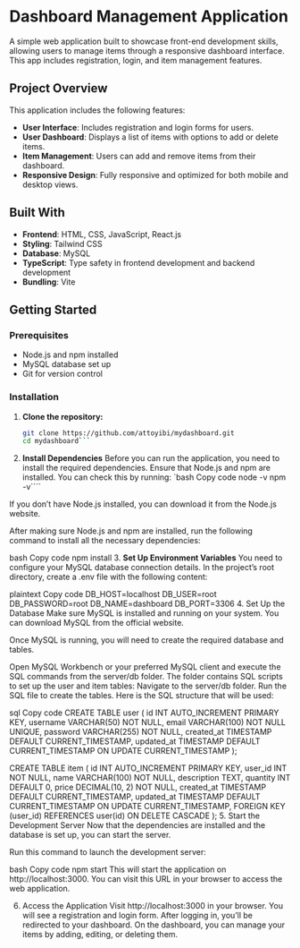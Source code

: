 # Dashboard Management Application

A simple web application built to showcase front-end development skills, allowing users to manage items through a responsive dashboard interface. This app includes registration, login, and item management features.

## Project Overview
This application includes the following features:
- **User Interface**: Includes registration and login forms for users.
- **User Dashboard**: Displays a list of items with options to add or delete items.
- **Item Management**: Users can add and remove items from their dashboard.
- **Responsive Design**: Fully responsive and optimized for both mobile and desktop views.

## Built With
- **Frontend**: HTML, CSS, JavaScript, React.js
- **Styling**: Tailwind CSS 
- **Database**: MySQL
- **TypeScript**: Type safety in frontend development and backend development
- **Bundling**: Vite

## Getting Started

### Prerequisites
- Node.js and npm installed
- MySQL database set up
- Git for version control

### Installation

1. **Clone the repository:**
   ```bash
   git clone https://github.com/attoyibi/mydashboard.git
   cd mydashboard```
2. **Install Dependencies**
Before you can run the application, you need to install the required dependencies. Ensure that Node.js and npm are installed. You can check this by running:
   `bash
   Copy code
   node -v
   npm -v````

If you don’t have Node.js installed, you can download it from the Node.js website.

After making sure Node.js and npm are installed, run the following command to install all the necessary dependencies:

bash
Copy code
npm install
3. **Set Up Environment Variables**
You need to configure your MySQL database connection details. In the project’s root directory, create a .env file with the following content:

plaintext
Copy code
DB_HOST=localhost
DB_USER=root
DB_PASSWORD=root
DB_NAME=dashboard
DB_PORT=3306
4. Set Up the Database
Make sure MySQL is installed and running on your system. You can download MySQL from the official website.

Once MySQL is running, you will need to create the required database and tables.

Open MySQL Workbench or your preferred MySQL client and execute the SQL commands from the server/db folder. The folder contains SQL scripts to set up the user and item tables:
Navigate to the server/db folder.
Run the SQL file to create the tables.
Here is the SQL structure that will be used:

sql
Copy code
CREATE TABLE user (
    id INT AUTO_INCREMENT PRIMARY KEY,
    username VARCHAR(50) NOT NULL,
    email VARCHAR(100) NOT NULL UNIQUE,
    password VARCHAR(255) NOT NULL,
    created_at TIMESTAMP DEFAULT CURRENT_TIMESTAMP,
    updated_at TIMESTAMP DEFAULT CURRENT_TIMESTAMP ON UPDATE CURRENT_TIMESTAMP
);

CREATE TABLE item (
    id INT AUTO_INCREMENT PRIMARY KEY,
    user_id INT NOT NULL,
    name VARCHAR(100) NOT NULL,
    description TEXT,
    quantity INT DEFAULT 0,
    price DECIMAL(10, 2) NOT NULL,
    created_at TIMESTAMP DEFAULT CURRENT_TIMESTAMP,
    updated_at TIMESTAMP DEFAULT CURRENT_TIMESTAMP ON UPDATE CURRENT_TIMESTAMP,
    FOREIGN KEY (user_id) REFERENCES user(id) ON DELETE CASCADE
);
5. Start the Development Server
Now that the dependencies are installed and the database is set up, you can start the server.

Run this command to launch the development server:

bash
Copy code
npm start
This will start the application on http://localhost:3000. You can visit this URL in your browser to access the web application.

6. Access the Application
Visit http://localhost:3000 in your browser.
You will see a registration and login form. After logging in, you’ll be redirected to your dashboard.
On the dashboard, you can manage your items by adding, editing, or deleting them.